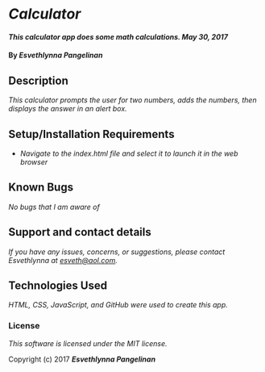 # _Calculator_

#### _This calculator app does some math calculations. May 30, 2017_

#### By _**Esvethlynna Pangelinan**_

## Description

_This calculator prompts the user for two numbers, adds the numbers, then displays the answer in an alert box._

## Setup/Installation Requirements

* _Navigate to the index.html file and select it to launch it in the web browser_

## Known Bugs

_No bugs that I am aware of_

## Support and contact details

_If you have any issues, concerns, or suggestions, please contact Esvethlynna at esveth@aol.com._

## Technologies Used

_HTML, CSS, JavaScript, and GitHub were used to create this app._

### License

*This software is licensed under the MIT license.*

Copyright (c) 2017 **_Esvethlynna Pangelinan_**
